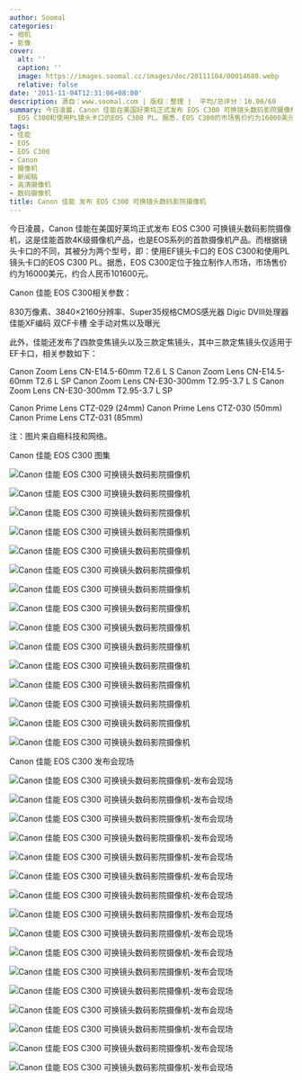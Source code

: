 ```yaml
---
author: Soomal
categories:
- 相机
- 影像
cover:
  alt: ''
  caption: ''
  image: https://images.soomal.cc/images/doc/20111104/00014688.webp
  relative: false
date: '2011-11-04T12:31:06+08:00'
description: 源自：www.soomal.com | 版权：整理 |  平均/总评分：10.00/60
summary: 今日凌晨，Canon 佳能在美国好莱坞正式发布 EOS C300 可换镜头数码影院摄像机，这是佳能首款4K级摄像机产品，也是EOS系列的首款摄像机产品。而根据镜头卡口的不同，其被分为两个型号，即：使用EF镜头卡口的
  EOS C300和使用PL镜头卡口的EOS C300 PL。据悉，EOS C300的市场售价约为16000美元……
tags:
- 佳能
- EOS
- EOS C300
- Canon
- 摄像机
- 新闻稿
- 高清摄像机
- 数码摄像机
title: Canon 佳能 发布 EOS C300 可换镜头数码影院摄像机
---
```


今日凌晨，Canon 佳能在美国好莱坞正式发布 EOS C300 可换镜头数码影院摄像机，这是佳能首款4K级摄像机产品，也是EOS系列的首款摄像机产品。而根据镜头卡口的不同，其被分为两个型号，即：使用EF镜头卡口的 EOS C300和使用PL镜头卡口的EOS C300 PL。据悉，EOS C300定位于独立制作人市场，市场售价约为16000美元，约合人民币101600元。



Canon 佳能 EOS C300相关参数：



830万像素、3840×2160分辨率、Super35规格CMOS感光器
Digic DVIII处理器
佳能XF编码
双CF卡槽
全手动对焦以及曝光



此外，佳能还发布了四款变焦镜头以及三款定焦镜头，其中三款定焦镜头仅适用于EF卡口，相关参数如下：



Canon Zoom Lens CN-E14.5-60mm T2.6 L S
Canon Zoom Lens CN-E14.5-60mm T2.6 L SP
Canon Zoom Lens CN-E30-300mm T2.95-3.7 L S
Canon Zoom Lens CN-E30-300mm T2.95-3.7 L SP

Canon Prime Lens CTZ-029 (24mm) 
Canon Prime Lens CTZ-030 (50mm)
Canon Prime Lens CTZ-031 (85mm)



注：图片来自瘾科技和网络。



Canon 佳能 EOS C300 图集



![Canon 佳能 EOS C300 可换镜头数码影院摄像机](https://images.soomal.cc/images/doc/20111104/00014687.webp)



![Canon 佳能 EOS C300 可换镜头数码影院摄像机](https://images.soomal.cc/images/doc/20111104/00014688.webp)



![Canon 佳能 EOS C300 可换镜头数码影院摄像机](https://images.soomal.cc/images/doc/20111104/00014689.webp)



![Canon 佳能 EOS C300 可换镜头数码影院摄像机](https://images.soomal.cc/images/doc/20111104/00014690.webp)



![Canon 佳能 EOS C300 可换镜头数码影院摄像机](https://images.soomal.cc/images/doc/20111104/00014691.webp)



![Canon 佳能 EOS C300 可换镜头数码影院摄像机](https://images.soomal.cc/images/doc/20111104/00014692.webp)



![Canon 佳能 EOS C300 可换镜头数码影院摄像机](https://images.soomal.cc/images/doc/20111104/00014693.webp)



![Canon 佳能 EOS C300 可换镜头数码影院摄像机](https://images.soomal.cc/images/doc/20111104/00014694.webp)



![Canon 佳能 EOS C300 可换镜头数码影院摄像机](https://images.soomal.cc/images/doc/20111104/00014695.webp)



![Canon 佳能 EOS C300 可换镜头数码影院摄像机](https://images.soomal.cc/images/doc/20111104/00014696.webp)



![Canon 佳能 EOS C300 可换镜头数码影院摄像机](https://images.soomal.cc/images/doc/20111104/00014697.webp)



![Canon 佳能 EOS C300 可换镜头数码影院摄像机](https://images.soomal.cc/images/doc/20111104/00014698.webp)



![Canon 佳能 EOS C300 可换镜头数码影院摄像机](https://images.soomal.cc/images/doc/20111104/00014699.webp)



![Canon 佳能 EOS C300 可换镜头数码影院摄像机](https://images.soomal.cc/images/doc/20111104/00014700.webp)



![Canon 佳能 EOS C300 可换镜头数码影院摄像机](https://images.soomal.cc/images/doc/20111104/00014701.webp)



Canon 佳能 EOS C300 发布会现场



![Canon 佳能 EOS C300 可换镜头数码影院摄像机-发布会现场](https://images.soomal.cc/images/doc/20111104/00014671.webp)



![Canon 佳能 EOS C300 可换镜头数码影院摄像机-发布会现场](https://images.soomal.cc/images/doc/20111104/00014672.webp)



![Canon 佳能 EOS C300 可换镜头数码影院摄像机-发布会现场](https://images.soomal.cc/images/doc/20111104/00014673.webp)



![Canon 佳能 EOS C300 可换镜头数码影院摄像机-发布会现场](https://images.soomal.cc/images/doc/20111104/00014674.webp)



![Canon 佳能 EOS C300 可换镜头数码影院摄像机-发布会现场](https://images.soomal.cc/images/doc/20111104/00014675.webp)



![Canon 佳能 EOS C300 可换镜头数码影院摄像机-发布会现场](https://images.soomal.cc/images/doc/20111104/00014676.webp)



![Canon 佳能 EOS C300 可换镜头数码影院摄像机-发布会现场](https://images.soomal.cc/images/doc/20111104/00014677.webp)



![Canon 佳能 EOS C300 可换镜头数码影院摄像机-发布会现场](https://images.soomal.cc/images/doc/20111104/00014678.webp)



![Canon 佳能 EOS C300 可换镜头数码影院摄像机-发布会现场](https://images.soomal.cc/images/doc/20111104/00014679.webp)



![Canon 佳能 EOS C300 可换镜头数码影院摄像机-发布会现场](https://images.soomal.cc/images/doc/20111104/00014680.webp)



![Canon 佳能 EOS C300 可换镜头数码影院摄像机-发布会现场](https://images.soomal.cc/images/doc/20111104/00014681.webp)



![Canon 佳能 EOS C300 可换镜头数码影院摄像机-发布会现场](https://images.soomal.cc/images/doc/20111104/00014682.webp)



![Canon 佳能 EOS C300 可换镜头数码影院摄像机-发布会现场](https://images.soomal.cc/images/doc/20111104/00014683.webp)



![Canon 佳能 EOS C300 可换镜头数码影院摄像机-发布会现场](https://images.soomal.cc/images/doc/20111104/00014684.webp)



![Canon 佳能 EOS C300 可换镜头数码影院摄像机-发布会现场](https://images.soomal.cc/images/doc/20111104/00014685.webp)



![Canon 佳能 EOS C300 可换镜头数码影院摄像机-发布会现场](https://images.soomal.cc/images/doc/20111104/00014686.webp)